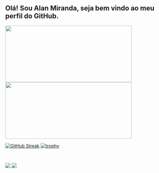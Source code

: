 ## Olá! Sou Alan Miranda, seja bem vindo ao meu perfil do GitHub.

<div>
  <a href="https://github.com/AlAnNuB">
  <img height="180" width="400" src="https://github-readme-stats.vercel.app/api?username=AlAnNuB&show_icons=true&theme=github_dark&include_all_commits=true&count_private=true&hide_border=true" height="180"/>
  <img height="180" width="400" src="https://github-readme-stats.vercel.app/api/top-langs/?username=AlAnNuB&layout=compact&langs_count=7&theme=github_dark&hide_border=true" height="180"/>
</div>
  
[![GitHub Streak](http://github-readme-streak-stats.herokuapp.com?user=AlAnNuB&theme=blue-green&date_format=j%20M%5B%20Y%5D&background=00000000&border=00000022)](https://git.io/streak-stats)
[![trophy](https://github-profile-trophy.vercel.app/?username=AlAnNuB&theme=onestar&row=1&column=10&no-frame=true&no-bg=true)](https://github.com/ryo-ma/github-profile-trophy)
  
  ##
  
  <br>
  
<div>  
  <a href="https://www.linkedin.com/in/alanmirandasilva" target="_blank"><img src="https://img.shields.io/badge/-LinkedIn-%230077B5?style=for-the-badge&logo=linkedin&logoColor=white" target="_blank"></a> 
  <a href = "mailto:alannub6@gmail.com"><img src="https://img.shields.io/badge/-Gmail-%23333?style=for-the-badge&logo=gmail&logoColor=white" target="_blank"></a>
</div>
  
